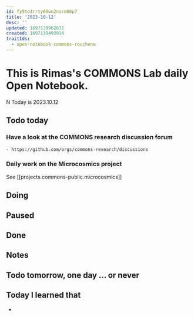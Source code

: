 ```yaml
---
id: fy9to4rrty69wn2nsrm86p7
title: '2023-10-12'
desc: ''
updated: 1697139962672
created: 1697139493914
traitIds:
  - open-notebook-commons-rouchene
---
```



# This is Rimas's COMMONS Lab daily Open Notebook.
N
Today is 2023.10.12

## Todo today

### Have a look at the COMMONS research discussion forum
    - https://github.com/orgs/commons-research/discussions

### Daily work on the Microcosmics project

See [[projects.commons-public.microcosmics]]


###
###

## Doing

## Paused

## Done

## Notes

## Todo tomorrow, one day ... or never 


###
###


## Today I learned that

- 